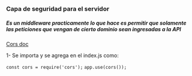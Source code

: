 ### Capa de seguridad para el servidor

##### Es un middleware practicamente lo que hace es permitir que solamente las peticiones que vengan de cierto dominio sean ingresadas a la API


[Cors doc](https://www.npmjs.com/package/cors)


1- Se importa y se agrega en el index.js como: 

`const cors = require('cors');`
`app.use(cors());`